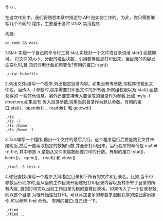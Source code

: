 作业：

在这次作业中，我们将熟悉本章中描述的 API 是如何工作的。为此，你只需要编写几个不同的
程序，主要基于各种 UNIX 实用程序

构建:
```shell script
cd code && make
```

1.Stat: 实现一个自己的命令行工具 stat,实现对一个文件或目录调用 stat() 函数即可。
将文件的大小、分配的磁盘块数、引用数等信息打印出来。当目录的内容发生变化时,目
录的引用计数如何变化?有用的接口: stat()

```shell script
./stat Makefile
```

2.列出文件:编写一个程序,列出指定目录内容。如果没有传参数,则程序仅输出文
件名。当传入 -l 参数时,程序需要打印出文件的所有者,所属组权限以及 stat() 函数获得的
一些其他信息。另外还要支持传入要读取的目录作为参数,比如 myls -l directory.如果没有
传入目录参数,则用当前目录作为默认参数。有用的接口:stat()、opendir() 、readdir() 和 getcwd()

```shell script
./ls
./ls -l
./ls /home 
./ls /home -l
```

3.Tail:编写一个程序,输出一个文件的最后几行。这个程序运行后要能跳到文件末
尾附近,然后一直读取指定的数据行数,并全部打印出来。运行程序的命令是 mytail -n file,
其中参数 n 是指从文件末尾数起要打印的行数。有用的接口: stat()、lseek()、 open()、 
read() 和 close()

```shell script
./tail -5 test.c
```

4.递归查找:编写一个程序,打印指定目录树下所有的文件和目录名。比如,当不带
参数运行程序时,会从当前工作目录开始递归打印目录内容以及其所有子目录的所有内容,
直到打印完以当前工作目录为根的整棵目录树。如果传入了一个目录参数,则以这个目录
为根开始递归打印。可以添加更多的参数来限制程序的递归遍历操作,可以参照 find 命令。
有用的接口:自己想一下。

```shell script
./find
./find ..
```